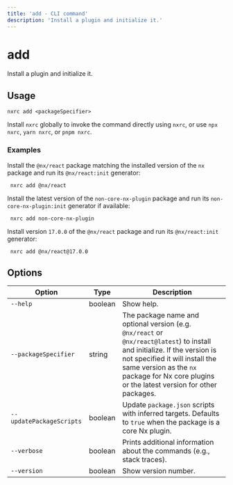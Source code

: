 ```yaml
---
title: 'add - CLI command'
description: 'Install a plugin and initialize it.'
---
```


# add

Install a plugin and initialize it.

## Usage

```shell
nxrc add <packageSpecifier>
```

Install `nxrc` globally to invoke the command directly using `nxrc`, or use `npx nxrc`, `yarn nxrc`, or `pnpm nxrc`.

### Examples

Install the `@nx/react` package matching the installed version of the `nx` package and run its `@nx/react:init` generator:

```shell
 nxrc add @nx/react
```

Install the latest version of the `non-core-nx-plugin` package and run its `non-core-nx-plugin:init` generator if available:

```shell
 nxrc add non-core-nx-plugin
```

Install version `17.0.0` of the `@nx/react` package and run its `@nx/react:init` generator:

```shell
 nxrc add @nx/react@17.0.0
```

## Options

| Option                   | Type    | Description                                                                                                                                                                                                                                                  |
| ------------------------ | ------- | ------------------------------------------------------------------------------------------------------------------------------------------------------------------------------------------------------------------------------------------------------------ |
| `--help`                 | boolean | Show help.                                                                                                                                                                                                                                                   |
| `--packageSpecifier`     | string  | The package name and optional version (e.g. `@nx/react` or `@nx/react@latest`) to install and initialize. If the version is not specified it will install the same version as the `nx` package for Nx core plugins or the latest version for other packages. |
| `--updatePackageScripts` | boolean | Update `package.json` scripts with inferred targets. Defaults to `true` when the package is a core Nx plugin.                                                                                                                                                |
| `--verbose`              | boolean | Prints additional information about the commands (e.g., stack traces).                                                                                                                                                                                       |
| `--version`              | boolean | Show version number.                                                                                                                                                                                                                                         |
